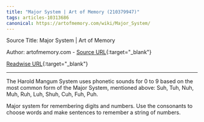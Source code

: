 ```yaml
---
title: "Major System | Art of Memory (210379947)"
tags: articles-10313686
canonical: https://artofmemory.com/wiki/Major_System/
---
```


Source Title: Major System | Art of Memory

Author: artofmemory.com - [Source URL](https://artofmemory.com/wiki/Major_System/){:target="_blank"}

[Readwise URL](https://readwise.io/open/210379947){:target="_blank"}

---

The Harold Mangum System uses phonetic sounds for 0 to 9 based on the most common form of the Major System, mentioned above: Suh, Tuh, Nuh, Muh, Ruh, Luh, Shuh, Cuh, Fuh, Puh.

Major system for remembering digits and numbers. Use the consonants to choose words and make sentences to remember a string of numbers.
